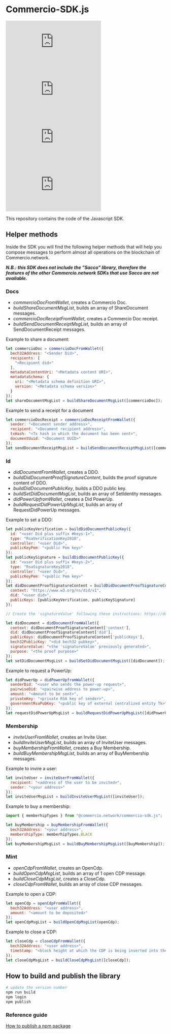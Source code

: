 # Commercio-SDK.js

![GitHub release](https://img.shields.io/github/release/commercionetwork/commercio-sdk.js?include_prereleases)
![GitHub license](https://img.shields.io/github/license/commercionetwork/commercio-sdk.js)
![GitHub top language](https://img.shields.io/github/languages/top/commercionetwork/commercio-sdk.js)
![GitHub code size in bytes](https://img.shields.io/github/languages/code-size/commercionetwork/commercio-sdk.js)

This repository contains the code of the Javascript SDK.

## Helper methods

Inside the SDK you will find the following helper methods that will help you compose messages to perform almost all operations on the blockchain of Commercio.network.

***N.B.: this SDK does not include the "Sacco" library, therefore the features of the other Commercio.network SDKs that use Sacco are not available.***

### Docs

- *commercioDocFromWallet*, creates a Commercio Doc.
- *buildShareDocumentMsgList*, builds an array of ShareDocument messages.
- *commercioDocReceiptFromWallet*, creates a Commercio Doc receipt.
- *buildSendDocumentReceiptMsgList*, builds an array of SendDocumentReceipt messages.

Example to share a document:

```js
let commercioDoc = commercioDocFromWallet({
  bech32Address: "<Sender Did>",
  recipients: [
    "<Recipient did>"
  ],
  metadataContentUri: "<Metadata content URI>",
  metadataSchema: {
    uri: "<Metadata schema definition URI>",
    version: "<Metadata schema version>"
  }
});
let shareDocumentMsgList = buildShareDocumentMsgList([commercioDoc]);
```

Example to send a receipt for a document

```js
let commercioDocReceipt = commercioDocReceiptFromWallet({
  sender: "<Document sender address>",
  recipient: "<Document recipient address>",
  txHash: "<Tx hash in which the document has been sent>",
  documentUuid: "<Document UUID>"
});
let sendDocumentReceiptMsgList = buildSendDocumentReceiptMsgList([commercioDocReceipt]);
```

### Id

- *didDocumentFromWallet*, creates a DDO.
- *buildDidDocumentProofSignatureContent*, builds the proof signature content of DDO.
- *buildDidDocumentPublicKey*, builds a DDO public key.
- *buildSetDidDocumentMsgList*, builds an array of SetIdentity messages.
- *didPowerUpfromWallet*, creates a Did PowerUp.
- *buildRequestDidPowerUpMsgList*, builds an array of RequestDidPowerUp messages.

Example to set a DDO:

```js
let publicKeyVerification = buildDidDocumentPublicKey({
  id: "<user Did plus suffix #keys-1>",
  type: "RsaVerificationKey2018",
  controller: "<user Did>",
  publicKeyPem: "<public Pem key>"
});
let publicKeySignature = buildDidDocumentPublicKey({
  id: "<user Did plus suffix #keys-2>",
  type: "RsaSignatureKey2018",
  controller: "<user Did>",
  publicKeyPem: "<public Pem key>"
});
let didDocumentProofSignatureContent = buildDidDocumentProofSignatureContent({
  context: "https://www.w3.org/ns/did/v1",
  did: "<user did>",
  publicKeys: [publicKeyVerification, publicKeySignature]
});

// Create the 'signatureValue' following these instructions: https://docs.commercio.network/x/id/#associating-a-did-document-to-your-identity

let didDocument = didDocumentFromWallet({
  context: didDocumentProofSignatureContent['context'],
  did: didDocumentProofSignatureContent['did'],
  publicKeys: didDocumentProofSignatureContent['publicKeys'],
  bech32PublicKey: "<did bech32 pubkey>",
  signatureValue: "<the 'signatureValue' previously generated>",
  purpose: "<the proof purpose>"
});
let setDidDocumentMsgList = buildSetDidDocumentMsgList([didDocument]);
```

Example to request a PowerUp:

```js
let didPowerUp = didPowerUpfromWallet({
  senderDid: "<user who sends the power-up request>",
  pairwiseDid: "<pairwise address to power-up>",
  amount: "<Amount to be sent>",
  privateKey: "<private RSA key of sender>",
  governmentRsaPubKey: "<public key of external centralized entity Tk>"
});
let requestDidPowerUpMsgList = buildRequestDidPowerUpMsgList([didPowerUp]);
```

### Membership

- *inviteUserFromWallet*, creates an Invite User.
- *buildInviteUserMsgList*, builds an array of InviteUser messages.
- *buyMembershipFromWallet*, creates a Buy Membership.
- *buildBuyMembershipMsgList*, builds an array of BuyMembership messages.

Example to invire a user:

```js
let inviteUser = inviteUserFromWallet({
  recipient: "<address of the user to be invited>",
  sender: "<your address>"
});
let inviteUserMsgList = buildInviteUserMsgList([inviteUser]);
```

Example to buy a membership:

```js
import { memberhipTypes } from "@commercio.network/commercio-sdk.js";

let buyMembership = buyMembershipFromWallet({
  bech32Address: "<your address>",
  membershipType: memberhipTypes.BLACK
});
let buyMembershipMsgList = buildBuyMembershipMsgList([buyMembership]);
```

### Mint

- *openCdpFromWallet*, creates an OpenCdp.
- *buildOpenCdpMsgList*, builds an array of 1 open CDP message.
- *buildCloseCdpMsgList*, creates a CloseCdp.
- *closeCdpFromWallet*, builds an array of close CDP messages.

Example to open a CDP:

```js
let openCdp = openCdpFromWallet({
  bech32Address: "<user address>",
  amount: "<amount to be deposited>"
});
let openCdpMsgList = buildOpenCdpMsgList(openCdp);
```

Example to close a CDP:

```js
let closeCdp = closeCdpFromWallet({
  bech32Address: "<user address>",
  timeStamp: "<block height at which the CDP is being inserted into the chain>"
});
let closeCdpMsgList = buildCloseCdpMsgList([closeCdp]);
```

## How to build and publish the library

```sh
# update the version number
npm run build
npm login
npm publish
```

### Reference guide

[How to publish a npm package](https://www.robinwieruch.de/publish-npm-package-node)